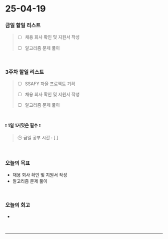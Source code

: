 # 25-04-19

### 금일 할일 리스트

> - [ ] 채용 회사 확인 및 지원서 작성
>
> - [ ] 알고리즘 문제 풀이

<br/>

### 3주차 할일 리스트

> - [ ] SSAFY 자율 프로젝트 기획
>
> - [ ] 채용 회사 확인 및 지원서 작성
>
> - [ ] 알고리즘 문제 풀이

<br/>

❗ **1일 1커밋은 필수** ❗

> 🕒 금일 공부 시간 : [  ]

<br/>

### 오늘의 목표
- 채용 회사 확인 및 지원서 작성
- 알고리즘 문제 풀이

<br>

### 오늘의 회고
- 


<br/>

---
